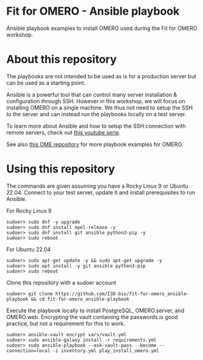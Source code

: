 # Fit for OMERO - Ansible playbook
Ansible playbook examples to install OMERO used during the Fit for OMERO workshop.


# About this repository
The playbooks are not intended to be used as is for a production server but can be used as a starting point.

Ansible is a powerful tool that can control many server installation & configuration through SSH. However in this workshop, we will focus on installing OMERO on a single machine. We thus not need to setup the SSH to the server and can instead run the playbooks locally on a test server.

To learn more about Ansible and how to setup the SSH connection with remote servers, check out [this youtube serie](https://youtube.com/playlist?list=PLT98CRl2KxKEUHie1m24-wkyHpEsa4Y70&feature=shared).

See also [this OME repository](https://github.com/ome/prod-playbooks/tree/master/omero) for more playbook examples for OMERO.

# Using this repository

The commands are given assuming you have a Rocky Linux 9 or Ubuntu 22.04.
Connect to your test server, update it and install prerequisites to run Ansible.

For Rocky Linux 9
```
sudoer> sudo dnf -y upgrade
sudoer> sudo dnf install epel-release -y
sudoer> sudo dnf install git ansible python3-pip -y
sudoer> sudo reboot
```

For Ubuntu 22.04
```
sudoer> sudo apt-get update -y && sudo apt-get upgrade -y
sudoer> sudo apt install -y git ansible python3-pip
sudoer> sudo reboot
```

Clone this repository with a sudoer account
```
sudoer> git clone https://github.com/I3D-bio/fit-for-omero_ansible-playbook && cd fit-for-omero_ansible-playbook
```

Execute the playbook locally to install PostgreSQL, OMERO.server, and OMERO.web.
Encrypting the vault containing the passwords is good practice, but not a requirement for this to work.
```
sudoer> ansible-vault encrypt vars/vault.yml  
sudoer> sudo ansible-galaxy install -r requirements.yml
sudoer> sudo ansible-playbook --ask-vault-pass --become --connection=local -i inventory.yml play_install_omero.yml
```

